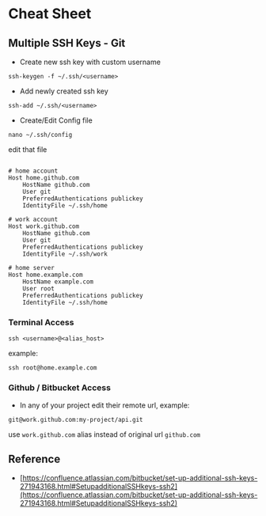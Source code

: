# Cheat Sheet

## Multiple SSH Keys - Git

* Create new ssh key with custom username

`ssh-keygen -f ~/.ssh/<username>`

* Add newly created ssh key

`ssh-add ~/.ssh/<username>`

* Create/Edit Config file

`nano ~/.ssh/config`

edit that file

```config

# home account
Host home.github.com
    HostName github.com
    User git
    PreferredAuthentications publickey
    IdentityFile ~/.ssh/home

# work account
Host work.github.com
    HostName github.com
    User git
    PreferredAuthentications publickey
    IdentityFile ~/.ssh/work

# home server
Host home.example.com
    HostName example.com
    User root
    PreferredAuthentications publickey
    IdentityFile ~/.ssh/home

```

### Terminal Access

`ssh <username>@<alias_host>`

example:

`ssh root@home.example.com`

### Github / Bitbucket Access

* In any of your project edit their remote url, example:

`git@work.github.com:my-project/api.git`

use `work.github.com` alias instead of original url `github.com`

## Reference

* [https://confluence.atlassian.com/bitbucket/set-up-additional-ssh-keys-271943168.html#SetupadditionalSSHkeys-ssh2](https://confluence.atlassian.com/bitbucket/set-up-additional-ssh-keys-271943168.html#SetupadditionalSSHkeys-ssh2)